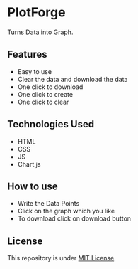 # PlotForge
Turns Data into Graph.

## Features
- Easy to use
- Clear the data and download the data
- One click to download
- One click to create
- One click to clear

## Technologies Used
- HTML
- CSS
- JS
- Chart.js

## How to use
- Write the Data Points
- Click on the graph which you like
- To download click on download button

## License
This repository is under [MIT License](https://github.com/Harshit2012/PlotForge?tab=MIT-1-ov-file#readme).
